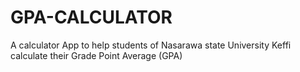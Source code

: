 # GPA-CALCULATOR
A calculator App to help students of Nasarawa state University Keffi calculate their Grade Point Average (GPA)
